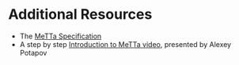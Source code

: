 # Additional Resources

* The [MeTTa Specification](https://wiki.opencog.org/w/File:MeTTa_Specification.pdf)
* A step by step [Introduction to MeTTa video](https://singularitynet.zoom.us/rec/share/VqHmU37XtbS7VnKY474tkTvvTglsgOIfsI-21MXWxVm_in7U3tGPcfjjiE0P_15R.yUwPdCzEONSUx1EL?startTime=1650636238000), presented by Alexey Potapov
